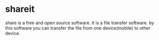 # shareit
share is a free and open source software.
It is a file transfer software.
by this software you can transfer the file from one device(mobile) to other device.
